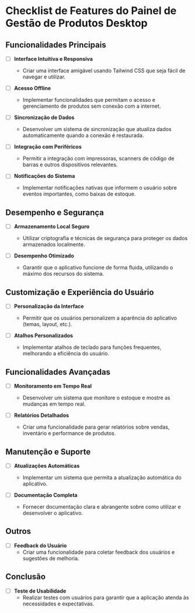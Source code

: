 # Checklist de Features do Painel de Gestão de Produtos Desktop

## Funcionalidades Principais
- [ ] **Interface Intuitiva e Responsiva**
  - Criar uma interface amigável usando Tailwind CSS que seja fácil de navegar e utilizar.

- [ ] **Acesso Offline**
  - Implementar funcionalidades que permitam o acesso e gerenciamento de produtos sem conexão com a internet.

- [ ] **Sincronização de Dados**
  - Desenvolver um sistema de sincronização que atualiza dados automaticamente quando a conexão é restaurada.

- [ ] **Integração com Periféricos**
  - Permitir a integração com impressoras, scanners de código de barras e outros dispositivos relevantes.

- [ ] **Notificações do Sistema**
  - Implementar notificações nativas que informem o usuário sobre eventos importantes, como baixas de estoque.

## Desempenho e Segurança
- [ ] **Armazenamento Local Seguro**
  - Utilizar criptografia e técnicas de segurança para proteger os dados armazenados localmente.

- [ ] **Desempenho Otimizado**
  - Garantir que o aplicativo funcione de forma fluida, utilizando o máximo dos recursos do sistema.

## Customização e Experiência do Usuário
- [ ] **Personalização da Interface**
  - Permitir que os usuários personalizem a aparência do aplicativo (temas, layout, etc.).

- [ ] **Atalhos Personalizados**
  - Implementar atalhos de teclado para funções frequentes, melhorando a eficiência do usuário.

## Funcionalidades Avançadas
- [ ] **Monitoramento em Tempo Real**
  - Desenvolver um sistema que monitore o estoque e mostre as mudanças em tempo real.

- [ ] **Relatórios Detalhados**
  - Criar uma funcionalidade para gerar relatórios sobre vendas, inventário e performance de produtos.

## Manutenção e Suporte
- [ ] **Atualizações Automáticas**
  - Implementar um sistema que permita a atualização automática do aplicativo.

- [ ] **Documentação Completa**
  - Fornecer documentação clara e abrangente sobre como utilizar e desenvolver o aplicativo.

## Outros
- [ ] **Feedback do Usuário**
  - Criar uma funcionalidade para coletar feedback dos usuários e sugestões de melhoria.

## Conclusão
- [ ] **Teste de Usabilidade**
  - Realizar testes com usuários para garantir que a aplicação atenda às necessidades e expectativas.
